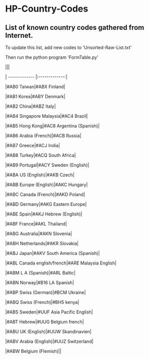 # HP-Country-Codes
## List of known country codes gathered from Internet.
To update this list, add new codes to 'Unsorted-Raw-List.txt'
Then run the python program 'FormTable.py'

|||
| ------------- |:-------------:|
|#AB0 Taiwan|#ABX Finland|
|#AB1 Korea|#ABY Denmark|
|#AB2 China|#ABZ Italy|
|#AB4 Singapore Malaysia|#AC4 Brazil|
|#AB5 Hong Kong|#AC8 Argentina (Spanish)|
|#AB6 Arabia (French)|#ACB Russia|
|#AB7 Greece|#ACJ India|
|#AB8 Turkey|#ACQ South Africa|
|#AB9 Portugal|#ACY Sweden (English)|
|#ABA US (English)|#AKB Czech|
|#ABB Europe (English)|#AKC Hungary|
|#ABC Canada (French)|#AKD Poland|
|#ABD Germany|#AKG Eastern Europe|
|#ABE Spain|#AKJ Hebrew (English)|
|#ABF France|#AKL Thailand|
|#ABG Australia|#AKN Slovenia|
|#ABH Netherlands|#AKR Slovakia|
|#ABJ Japan|#AKV South America (Spanish)|
|#ABL Canada english/french|#ARE Malaysia English|
|#ABM L A (Spanish)|#ARL Baltic|
|#ABN Norway|#B16 LA Spanish|
|#ABP Swiss (German)|#BCM Ukraine|
|#ABQ Swiss (French)|#BH5 kenya|
|#ABS Sweden|#UUF Asia Pacific English|
|#ABT Hebrew|#UUG Belgium french|
|#ABU UK (English)|#UUW Skandinavien|
|#ABV Arabia (English)|#UUZ Switzerland|
|#ABW Belgium (Flemish)||
